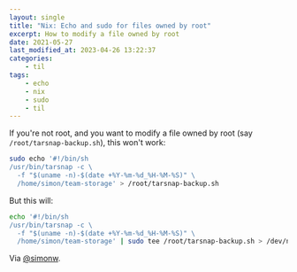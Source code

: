 ```yaml
---
layout: single
title: "Nix: Echo and sudo for files owned by root"
excerpt: How to modify a file owned by root
date: 2021-05-27
last_modified_at: 2023-04-26 13:22:37
categories:
    - til
tags:
    - echo
    - nix
    - sudo
    - til
---
```


If you're not root, and you want to modify a file owned by root (say
`/root/tarsnap-backup.sh`), this won't work:

```bash
sudo echo '#!/bin/sh
/usr/bin/tarsnap -c \
  -f "$(uname -n)-$(date +%Y-%m-%d_%H-%M-%S)" \
  /home/simon/team-storage' > /root/tarsnap-backup.sh
```

But this will:

```bash
echo '#!/bin/sh
/usr/bin/tarsnap -c \
  -f "$(uname -n)-$(date +%Y-%m-%d_%H-%M-%S)" \
  /home/simon/team-storage' | sudo tee /root/tarsnap-backup.sh > /dev/null
```

Via [@simonw](https://github.com/simonw/til/blob/main/linux/echo-pipe-to-file-su.md).
